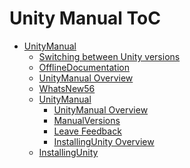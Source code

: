 Unity Manual ToC
================
 - [UnityManual]()
	 - [Switching between Unity versions](SwitchingDocumentationVersions.md)
	 - [OfflineDocumentation](OfflineDocumentation.md)
	 - [UnityManual Overview](UnityManual.md)
	 - [WhatsNew56](WhatsNew56.md)
	 - [UnityManual]()
		 - [UnityManual Overview](UnityManual_1.md)
		 - [ManualVersions](ManualVersions.md)
		 - [Leave Feedback](LeaveFeedback.md)
		 - [InstallingUnity Overview](InstallingUnity.md)
	 - [InstallingUnity]()


